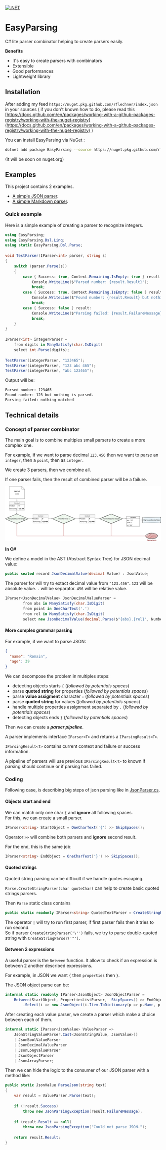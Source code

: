 
[![.NET](https://github.com/rflechner/EasyParsing/actions/workflows/dotnet.yml/badge.svg)](https://github.com/rflechner/EasyParsing/actions/workflows/dotnet.yml)

# EasyParsing

C# lite parser combinator helping to create parsers easily.

**Benefits**
- It's easy to create parsers with combinators
- Extensible
- Good performances
- Lightweight  library

## Installation

After adding my feed `https://nuget.pkg.github.com/rflechner/index.json` in your sources 
( if you don't known how to do, please read this [https://docs.github.com/en/packages/working-with-a-github-packages-registry/working-with-the-nuget-registry](https://docs.github.com/en/packages/working-with-a-github-packages-registry/working-with-the-nuget-registry) )

You can install EasyParsing via NuGet :

```bash
dotnet add package EasyParsing --source https://nuget.pkg.github.com/rflechner/index.json
```

(It will be soon on nuget.org)

## Examples

This project contains 2 examples.

- [A simple JSON parser](src/EasyParsing.Samples.Json/readme.md). 
- [A simple Markdown parser](src/EasyParsing.Samples.Markdown/readme.md). 


### Quick example

Here is a simple example of creating a parser to recognize integers.

```csharp
using EasyParsing;
using EasyParsing.Dsl.Linq;
using static EasyParsing.Dsl.Parse;

void TestParser(IParser<int> parser, string s)
{
    switch (parser.Parse(s))
    {
        case { Success: true, Context.Remaining.IsEmpty: true } result:
            Console.WriteLine($"Parsed number: {result.Result}");
            break;
        case { Success: true, Context.Remaining.IsEmpty: false } result:
            Console.WriteLine($"Found number: {result.Result} but nothing is parsed.");
            break;
        case { Success: false } result:
            Console.WriteLine($"Parsing failed: {result.FailureMessage}");
            break;
    }
}

IParser<int> integerParser =
    from digits in ManySatisfy(char.IsDigit)
    select int.Parse(digits);

TestParser(integerParser, "123465");
TestParser(integerParser, "123 abc 465");
TestParser(integerParser, "abc 123465");
```

Output will be:

```
Parsed number: 123465
Found number: 123 but nothing is parsed.
Parsing failed: nothing matched
```

## Technical details

### Concept of parser combinator

The main goal is to combine multiples small parsers to create a more complex one.

For example, if we want to parse decimal `123.456` then we want to parse an `integer`, then a `point`, then as `integer`.

We create 3 parsers, then we combine all.

If one parser fails, then the result of combined parser will be a failure.

![schema of pipeline](doc/images/parser_combinator_1.drawio.png "combinator explained")

**In C#**

We define a model in the AST (Abstract Syntax Tree) for JSON decimal value:

```C#
public sealed record JsonDecimalValue(decimal Value) : JsonValue;
```

The parser for will try to extact decimal value from `"123.456"`.
`123` will be absolute value.
`.` will be separator.
`456` will be relative value.

```C#
IParser<JsonDecimalValue> JsonDecimalValueParser =
        from abs in ManySatisfy(char.IsDigit)
        from point in OneCharText('.')
        from rel in ManySatisfy(char.IsDigit)
        select new JsonDecimalValue(decimal.Parse($"{abs}.{rel}", NumberStyles.AllowDecimalPoint, CultureInfo.InvariantCulture));
```

#### More complex grammar parsing

For example, if we want to parse JSON:

```json
{
  "name": "Romain", 
  "age": 39
}
```

We can decompose the problem in multiples steps:
- detecting objects starts `{` (_followed by potentials spaces_)
- parse __quoted string__ for properties (_followed by potentials spaces_)
- parse __value assigment__ character `:` (_followed by potentials spaces_)
- parse __quoted string__ for values (_followed by potentials spaces_)
- handle multiple properties assignment separated by `,` (_followed by potentials spaces_)
- detecting objects ends `}` (_followed by potentials spaces_)

Then we can create a **_parser pipeline_**.

A parser implements interface `IParser<T>` and returns a `IParsingResult<T>`.

`IParsingResult<T>` contains current context and failure or success information.

A pipeline of parsers will use previous `IParsingResult<T>` to known if parsing should continue or if parsing has failed.


### Coding

Following case, is describing big steps of json parsing like in [JsonParser.cs](src/EasyParsing.Samples.Json/JsonParser.cs). 

#### Objects start and end

We can match only one char `{` and __ignore__ all following spaces.  
For this, we can create a small parser.

```C#
IParser<string> StartObject = OneCharText('{') >> SkipSpaces();
```

Operator `>>` will combine both parsers and __ignore__ second result.

For the end, this is the same job:

```C#
IParser<string> EndObject = OneCharText('}') >> SkipSpaces();
```

#### Quoted strings

Quoted string parsing can be difficult if we handle quotes escaping.

`Parse.CreateStringParser(char quoteChar)` can help to create basic quoted strings parsers.

Then `Parse` static class contains

```C#
public static readonly IParser<string> QuotedTextParser = CreateStringParser('\'') | CreateStringParser('"');
```

The operator `|` will try to run first parser, if first parser fails then it tries to run second.   
So if parser `CreateStringParser('\'')` fails, we try to parse double-quoted string with `CreateStringParser('"')`.

#### Between 2 expressions

A useful parser is the `Between` function.
It allow to check if an expression is between 2 another described expressions.

For example, in JSON we want `{` then `properties` then `}`.

The JSON object parse can be:

```C#
internal static readonly IParser<JsonObject> JsonObjectParser = 
    Between(StartObject, PropertiesListParser,  SkipSpaces() >> EndObject)
        .Select(i => new JsonObject(i.Item.ToDictionary(p => p.Name, p => p.Value)));
```

After creating each value parser, we create a parser which make a choice between each of them.

```C#
internal static IParser<JsonValue> ValueParser =>
    JsonStringValueParser.Cast<JsonStringValue, JsonValue>()
    | JsonBoolValueParser
    | JsonDecimalValueParser
    | JsonLongValueParser
    | JsonObjectParser
    | JsonArrayParser;
```

Then we can hide the logic to the consumer of our JSON parser with a method like:

```C#
public static JsonValue ParseJson(string text)
{
    var result = ValueParser.Parse(text);
    
    if (!result.Success)
        throw new JsonParsingException(result.FailureMessage);
    
    if (result.Result == null)
        throw new JsonParsingException("Could not parse JSON.");
    
    return result.Result;
}
```
